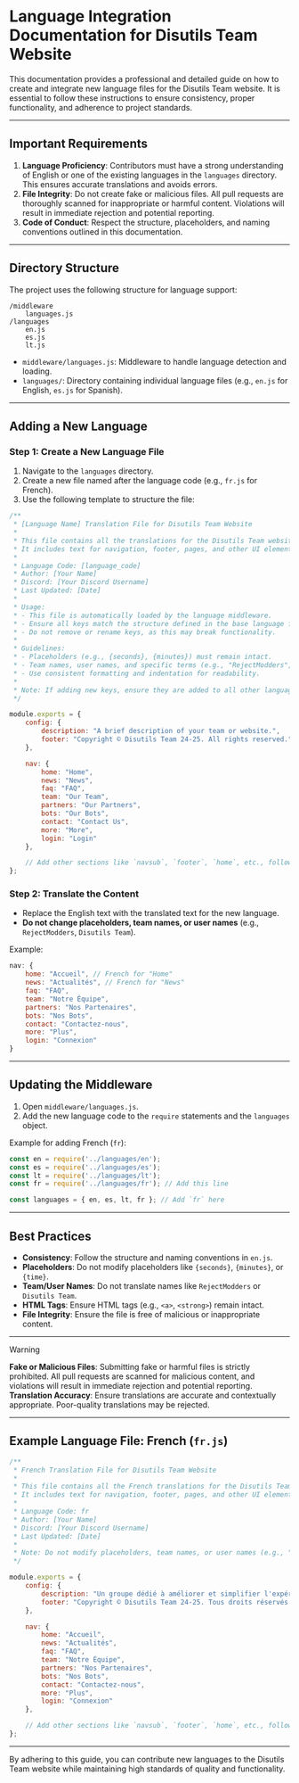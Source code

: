 # Language Integration Documentation for Disutils Team Website

This documentation provides a professional and detailed guide on how to create and integrate new language files for the Disutils Team website. It is essential to follow these instructions to ensure consistency, proper functionality, and adherence to project standards.

---

## **Important Requirements**

1. **Language Proficiency**: Contributors must have a strong understanding of English or one of the existing languages in the `languages` directory. This ensures accurate translations and avoids errors.
2. **File Integrity**: Do not create fake or malicious files. All pull requests are thoroughly scanned for inappropriate or harmful content. Violations will result in immediate rejection and potential reporting.
3. **Code of Conduct**: Respect the structure, placeholders, and naming conventions outlined in this documentation.

---

## **Directory Structure**

The project uses the following structure for language support:

```
/middleware
    languages.js
/languages
    en.js
    es.js
    lt.js
```

- `middleware/languages.js`: Middleware to handle language detection and loading.
- `languages/`: Directory containing individual language files (e.g., `en.js` for English, `es.js` for Spanish).

---

## **Adding a New Language**

### **Step 1: Create a New Language File**
1. Navigate to the `languages` directory.
2. Create a new file named after the language code (e.g., `fr.js` for French).
3. Use the following template to structure the file:

```javascript
/**
 * [Language Name] Translation File for Disutils Team Website
 *
 * This file contains all the translations for the Disutils Team website in [Language Name].
 * It includes text for navigation, footer, pages, and other UI elements.
 *
 * Language Code: [language_code]
 * Author: [Your Name]
 * Discord: [Your Discord Username]
 * Last Updated: [Date]
 *
 * Usage:
 * - This file is automatically loaded by the language middleware.
 * - Ensure all keys match the structure defined in the base language file (e.g., `en.js`).
 * - Do not remove or rename keys, as this may break functionality.
 *
 * Guidelines:
 * - Placeholders (e.g., {seconds}, {minutes}) must remain intact.
 * - Team names, user names, and specific terms (e.g., "RejectModders", "Disutils Team") must not be translated.
 * - Use consistent formatting and indentation for readability.
 *
 * Note: If adding new keys, ensure they are added to all other language files for consistency.
 */

module.exports = {
    config: {
        description: "A brief description of your team or website.",
        footer: "Copyright © Disutils Team 24-25. All rights reserved."
    },

    nav: {
        home: "Home",
        news: "News",
        faq: "FAQ",
        team: "Our Team",
        partners: "Our Partners",
        bots: "Our Bots",
        contact: "Contact Us",
        more: "More",
        login: "Login"
    },

    // Add other sections like `navsub`, `footer`, `home`, etc., following the structure in `en.js`.
};
```

### **Step 2: Translate the Content**
- Replace the English text with the translated text for the new language.
- **Do not change placeholders, team names, or user names** (e.g., `RejectModders`, `Disutils Team`).

Example:
```javascript
nav: {
    home: "Accueil", // French for "Home"
    news: "Actualités", // French for "News"
    faq: "FAQ",
    team: "Notre Équipe",
    partners: "Nos Partenaires",
    bots: "Nos Bots",
    contact: "Contactez-nous",
    more: "Plus",
    login: "Connexion"
}
```

---

## **Updating the Middleware**

1. Open `middleware/languages.js`.
2. Add the new language code to the `require` statements and the `languages` object.

Example for adding French (`fr`):
```javascript
const en = require('../languages/en');
const es = require('../languages/es');
const lt = require('../languages/lt');
const fr = require('../languages/fr'); // Add this line

const languages = { en, es, lt, fr }; // Add `fr` here
```
---

## **Best Practices**

- **Consistency**: Follow the structure and naming conventions in `en.js`.
- **Placeholders**: Do not modify placeholders like `{seconds}`, `{minutes}`, or `{time}`.
- **Team/User Names**: Do not translate names like `RejectModders` or `Disutils Team`.
- **HTML Tags**: Ensure HTML tags (e.g., `<a>`, `<strong>`) remain intact.
- **File Integrity**: Ensure the file is free of malicious or inappropriate content.

---

> [!WARNING]
> **Fake or Malicious Files**: Submitting fake or harmful files is strictly prohibited. All pull requests are scanned for malicious content, and violations will result in immediate rejection and potential reporting.
> **Translation Accuracy**: Ensure translations are accurate and contextually appropriate. Poor-quality translations may be rejected.

---

## **Example Language File: French (`fr.js`)**

```javascript
/**
 * French Translation File for Disutils Team Website
 *
 * This file contains all the French translations for the Disutils Team website.
 * It includes text for navigation, footer, pages, and other UI elements.
 *
 * Language Code: fr
 * Author: [Your Name]
 * Discord: [Your Discord Username]
 * Last Updated: [Date]
 *
 * Note: Do not modify placeholders, team names, or user names (e.g., "RejectModders", "Disutils Team").
 */

module.exports = {
    config: {
        description: "Un groupe dédié à améliorer et simplifier l'expérience Discord pour tous les utilisateurs.",
        footer: "Copyright © Disutils Team 24-25. Tous droits réservés."
    },

    nav: {
        home: "Accueil",
        news: "Actualités",
        faq: "FAQ",
        team: "Notre Équipe",
        partners: "Nos Partenaires",
        bots: "Nos Bots",
        contact: "Contactez-nous",
        more: "Plus",
        login: "Connexion"
    },

    // Add other sections like `navsub`, `footer`, `home`, etc., following the structure in `en.js`.
};
```

---

By adhering to this guide, you can contribute new languages to the Disutils Team website while maintaining high standards of quality and functionality.
